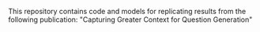 This repository contains code and models for replicating results from the following publication:
"Capturing Greater Context for Question Generation"
